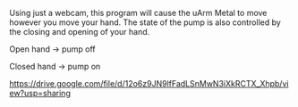 Using just a webcam, this program will cause the uArm Metal to move however you move your hand. The state of the pump is also controlled by the closing and opening of your hand.


Open hand -> pump off

Closed hand -> pump on


https://drive.google.com/file/d/12o6z9JN9lfFadLSnMwN3iXkRCTX_Xhpb/view?usp=sharing
